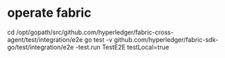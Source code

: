 # operate fabric

cd /opt/gopath/src/github.com/hyperledger/fabric-cross-agent/test/integration/e2e
go test -v  github.com/hyperledger/fabric-sdk-go/test/integration/e2e -test.run TestE2E testLocal=true
